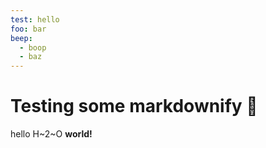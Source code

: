```yaml
---
test: hello
foo: bar
beep:
  - boop
  - baz
---
```


# Testing some markdownify :tada:

hello H~2~O **world!**